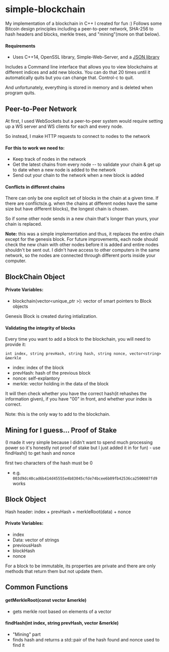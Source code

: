 # simple-blockchain
My implementation of a blockchain in C++ I created for fun :)
Follows some Bitcoin design principles including a peer-to-peer network, SHA-256 to hash headers and blocks, merkle trees, and "mining"(more on that below). 
#### Requirements
- Uses C++14, OpenSSL library, Simple-Web-Server, and a [JSON library](https://github.com/nlohmann/json)

Includes a Command line interface that allows you to view blockchains at different indices and add new blocks. You 
can do that 20 times until it automatically quits but you can change that. Control-c to quit. 

And unfortunately, everything is stored in memory and is deleted when program quits. 

## Peer-to-Peer Network
At first, I used WebSockets but a peer-to-peer system would require setting up a WS server and WS clients for each and every node. 

So instead, I make HTTP requests to connect to nodes to the network
#### For this to work we need to: 
- Keep track of nodes in the network
- Get the latest chains from every node -- to validate your chain & get up to date when a new node is added to the network
- Send out your chain to the network when a new block is added

#### Conflicts in different chains 
There can only be one explicit set of blocks in the chain at a given time. If there are conflicts(e.g. when the chains at different nodes have the same size but have different blocks), the longest chain is chosen. 

So if some other node sends in a new chain that's longer than yours, your chain is replaced.

**Note:** this was a simple implementation and thus, it replaces the entire chain except for the genesis block. For future improvements, each node should check the new chain with other nodes before it is added and entire nodes shouldn't be sent out. I didn't have access to other computers in the same network, so the nodes are connected through different ports inside your computer. 

## BlockChain Object
#### Private Variables: 
- blockchain(vector<unique_ptr<Block> >): vector of smart pointers to Block objects

Genesis Block is created during intialization.
#### Validating the integrity of blocks
Every time you want to add a block to the blockchain, you will need to provide it: 

`int index, string prevHash, string hash, string nonce, vector<string> &merkle`
- index: index of the block
- prevHash: hash of the previous block
- nonce: self-explantory
- merkle: vector holding in the data of the block

It will then check whether you have the correct hash(it rehashes the information given), if you have "00" in front, and whether your index is correct.

Note: this is the only way to add to the blockchain.

## Mining for I guess... Proof of Stake
(I made it very simple because I didn't want to spend much processing power so it's honestly not proof of stake but I just added it in for fun) - use findHash() to get hash and nonce

first two characters of the hash must be 0
- e.g. `003d9dc40cad6b414d45555e4b83045cfde74bcee6b09fb42536ca2500087fd9` works 

## Block Object
Hash header: index + prevHash + merkleRoot(data) + nonce

#### Private Variables:
- index
- Data: vector of strings
- previousHash
- blockHash
- nonce

For a block to be immutable, its properties are private and there are only methods that return them but not update them. 

## Common Functions
#### getMerkleRoot(const vector<string> &merkle)
  - gets merkle root based on elements of a vector
#### findHash(int index, string prevHash, vector<string> &merkle)
  - "Mining" part 
  - finds hash and returns a std::pair of the hash found and nonce used to find it 




